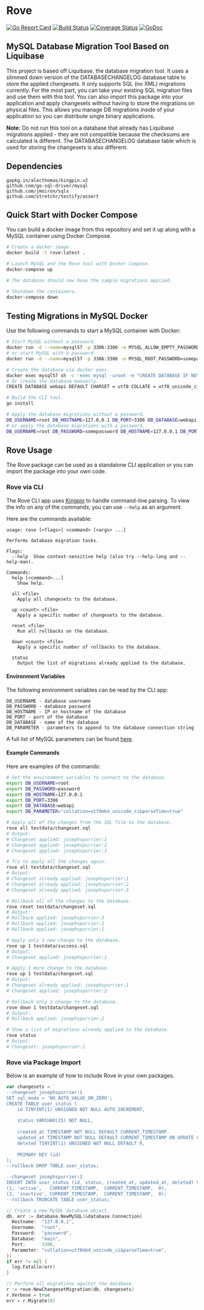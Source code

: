 # Rove

[![Go Report Card](https://goreportcard.com/badge/github.com/josephspurrier/rove)](https://goreportcard.com/report/github.com/josephspurrier/rove)
[![Build Status](https://travis-ci.org/josephspurrier/rove.svg)](https://travis-ci.org/josephspurrier/rove)
[![Coverage Status](https://coveralls.io/repos/github/josephspurrier/rove/badge.svg?branch=master&timestamp=20180923-01)](https://coveralls.io/github/josephspurrier/rove?branch=master)
[![GoDoc](https://godoc.org/github.com/josephspurrier/rove?status.svg)](https://godoc.org/github.com/josephspurrier/rove)

## MySQL Database Migration Tool Based on Liquibase

This project is based off Liquibase, the database migration tool. It uses a slimmed down version of the DATABASECHANGELOG database table to store the applied changesets. It only supports SQL (no XML) migrations currently. For the most part, you can take your existing SQL migration files and use them with this tool. You can also import this package into your application and apply changesets without having to store the migrations on physical files. This allows you manage DB migrations inside of your application so you can distribute single binary applications.

**Note:** Do not run this tool on a database that already has Liquibase migrations applied - they are not compatible because the checksums are calculated is different. The DATABASECHANGELOG database table which is used for storing the changesets is also different.

## Dependencies

```
gopkg.in/alecthomas/kingpin.v2
github.com/go-sql-driver/mysql
github.com/jmoiron/sqlx
github.com/stretchr/testify/assert
```

## Quick Start with Docker Compose

You can build a docker image from this repository and set it up along with a MySQL container using Docker Compose.

```bash
# Create a docker image.
docker build -t rove:latest .

# Launch MySQL and the Rove tool with Docker Compose.
docker-compose up

# The database should now have the sample migrations applied.

# Shutdown the containers.
docker-compose down
```

## Testing Migrations in MySQL Docker

Use the following commands to start a MySQL container with Docker:

```bash
# Start MySQL without a password.
docker run -d --name=mysql57 -p 3306:3306 -e MYSQL_ALLOW_EMPTY_PASSWORD=yes mysql:5.7
# or start MySQL with a password.
docker run -d --name=mysql57 -p 3306:3306 -e MYSQL_ROOT_PASSWORD=somepassword mysql:5.7

# Create the database via docker exec.
docker exec mysql57 sh -c 'exec mysql -uroot -e "CREATE DATABASE IF NOT EXISTS webapi DEFAULT CHARSET = utf8mb4 COLLATE = utf8mb4_unicode_ci;"'
# Or create the database manually.
CREATE DATABASE webapi DEFAULT CHARSET = utf8 COLLATE = utf8_unicode_ci;

# Build the CLI tool.
go install

# Apply the database migrations without a password.
DB_USERNAME=root DB_HOSTNAME=127.0.0.1 DB_PORT=3306 DB_DATABASE=webapi rove all testdata/success.sql
# or apply the database migrations with a password.
DB_USERNAME=root DB_PASSWORD=somepassword DB_HOSTNAME=127.0.0.1 DB_PORT=3306 DB_DATABASE=webapi rove all testdata/success.sql
```

## Rove Usage

The Rove package can be used as a standalone CLI application or you can import the package into your own code.

### Rove via CLI

The Rove CLI app uses [Kingpin](https://github.com/alecthomas/kingpin) to handle command-line parsing. To view the info on any of the commands, you can use `--help` as an argument.

Here are the commands available:

```
usage: rove [<flags>] <command> [<args> ...]

Performs database migration tasks.

Flags:
  --help  Show context-sensitive help (also try --help-long and --help-man).

Commands:
  help [<command>...]
    Show help.

  all <file>
    Apply all changesets to the database.

  up <count> <file>
    Apply a specific number of changesets to the database.

  reset <file>
    Run all rollbacks on the database.

  down <count> <file>
    Apply a specific number of rollbacks to the database.

  status
    Output the list of migrations already applied to the database.
```

#### Environment Variables

The following environment variables can be read by the CLI app:

```
DB_USERNAME - database username
DB_PASSWORD - database password
DB_HOSTNAME - IP or hostname of the database
DB_PORT - port of the database
DB_DATABASE - name of the database
DB_PARAMETER - parameters to append to the database connection string
```

A full list of MySQL parameters can be found [here](https://github.com/go-sql-driver/mysql#parameters).

#### Example Commands

Here are examples of the commands:

```bash
# Set the environment variables to connect to the database.
export DB_USERNAME=root
export DB_PASSWORD=password
export DB_HOSTNAME=127.0.0.1
export DB_PORT=3306
export DB_DATABASE=webapi
export DB_PARAMETER="collation=utf8mb4_unicode_ci&parseTime=true"

# Apply all of the changes from the SQL file to the database.
rove all testdata/changeset.sql
# Output:
# Changeset applied: josephspurrier:1
# Changeset applied: josephspurrier:2
# Changeset applied: josephspurrier:3

# Try to apply all the changes again.
rove all testdata/changeset.sql
# Output:
# Changeset already applied: josephspurrier:1
# Changeset already applied: josephspurrier:2
# Changeset already applied: josephspurrier:3

# Rollback all of the changes to the database.
rove reset testdata/changeset.sql
# Output:
# Rollback applied: josephspurrier:3
# Rollback applied: josephspurrier:2
# Rollback applied: josephspurrier:1

# Apply only 1 new change to the database.
rove up 1 testdata/success.sql
# Output:
# Changeset applied: josephspurrier:1

# Apply 1 more change to the database.
rove up 1 testdata/changeset.sql
# Output:
# Changeset already applied: josephspurrier:1
# Changeset applied: josephspurrier:2

# Rollback only 1 change to the database.
rove down 1 testdata/changeset.sql
# Output:
# Rollback applied: josephspurrier:2

# Show a list of migrations already applied to the database.
rove status
# Output:
# Changeset: josephspurrier:1
```

### Rove via Package Import

Below is an example of how to include Rove in your own packages.

```go
var changesets = `
--changeset josephspurrier:1
SET sql_mode = 'NO_AUTO_VALUE_ON_ZERO';
CREATE TABLE user_status (
    id TINYINT(1) UNSIGNED NOT NULL AUTO_INCREMENT,
    
    status VARCHAR(25) NOT NULL,
    
    created_at TIMESTAMP NOT NULL DEFAULT CURRENT_TIMESTAMP,
    updated_at TIMESTAMP NOT NULL DEFAULT CURRENT_TIMESTAMP ON UPDATE CURRENT_TIMESTAMP,
    deleted TINYINT(1) UNSIGNED NOT NULL DEFAULT 0,
    
    PRIMARY KEY (id)
);
--rollback DROP TABLE user_status;

--changeset josephspurrier:2
INSERT INTO user_status (id, status, created_at, updated_at, deleted) VALUES
(1, 'active',   CURRENT_TIMESTAMP,  CURRENT_TIMESTAMP,  0),
(2, 'inactive', CURRENT_TIMESTAMP,  CURRENT_TIMESTAMP,  0);
--rollback TRUNCATE TABLE user_status;`

// Create a new MySQL database object.
db, err := database.NewMySQL(&database.Connection{
  Hostname:  "127.0.0.1",
  Username:  "root",
  Password:  "password",
  Database:  "main",
  Port:      3306,
  Parameter: "collation=utf8mb4_unicode_ci&parseTime=true",
})
if err != nil {
  log.Fatalln(err)
}

// Perform all migrations against the database.
r := rove.NewChangesetMigration(db, changesets)
r.Verbose = true
err = r.Migrate(0)
```